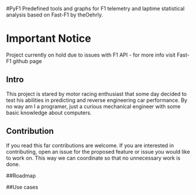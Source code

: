 #PyF1
Predefined tools and graphs for F1 telemetry and laptime statistical analysis based on Fast-F1 by theOehrly.

# Important Notice
Project currently on hold due to issues with F1 API - for more info visit Fast-F1 github page

## Intro
This project is stared by motor racing enthusiast that some day decided to test his abilities in predicting and reverse engineering car performance. By no way am I a programer, just a curious mechanical engineer with some basic knowledge about computers.

## Contribution
If you read this far contributions are welcome. If you are interested in contributing, open an issue for the proposed feature or issue you would like to work on. This way we can coordinate so that no unnecessary work is done.

##Roadmap

##Use cases 
